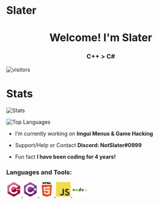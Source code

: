 # Slater
<h1 align="center">Welcome! I'm Slater</h1>
<h3 align="center">C++ > C#</h3>

![visitors](https://visitor-badge.laobi.icu/badge?page_id=NotSlater)

# Stats

![Stats](https://github-readme-stats.vercel.app/api?username=NotSlater&theme=tokyonight&show_icons=true)

![Top Languages](https://github-readme-stats.vercel.app/api/top-langs/?username=NotSlater&theme=tokyonight)



- I’m currently working on **Imgui Menus & Game Hacking**

- Support/Help or Contact **Discord: NotSlater#0999**

- Fun fact **I have been coding for 4 years!**

<h3 align="left">Languages and Tools:</h3>
<p align="left"> <a href="https://www.w3schools.com/cpp/" target="_blank"> <img src="https://raw.githubusercontent.com/devicons/devicon/master/icons/cplusplus/cplusplus-original.svg" alt="cplusplus" width="40" height="40"/> </a> <a href="https://www.w3schools.com/cs/" target="_blank"> <img src="https://raw.githubusercontent.com/devicons/devicon/master/icons/csharp/csharp-original.svg" alt="csharp" width="40" height="40"/><a href="https://www.w3.org/html/" target="_blank"> <img src="https://raw.githubusercontent.com/devicons/devicon/master/icons/html5/html5-original-wordmark.svg" alt="html5" width="40" height="40"/> </a> <a href="https://developer.mozilla.org/en-US/docs/Web/JavaScript" target="_blank"> <img src="https://raw.githubusercontent.com/devicons/devicon/master/icons/javascript/javascript-original.svg" alt="javascript" width="40" height="40"/> </a><a href="https://nodejs.org" target="_blank"> <img src="https://raw.githubusercontent.com/devicons/devicon/master/icons/nodejs/nodejs-original-wordmark.svg" alt="nodejs" width="40" height="40"/>
